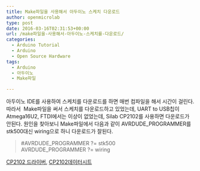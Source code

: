 ```yaml
---
title: Make파일을 사용해서 아두이노 스케치 다운로드
author: openmicrolab
type: post
date: 2016-03-16T02:31:53+00:00
url: /make파일을-사용해서-아두이노-스케치를-다운로드/
categories:
  - Arduino Tutorial
  - Arduino
  - Open Source Hardware
tags:
  - Arduino
  - 아두이노
  - Make파일

---
```

아두이노 IDE를 사용하여 스케치를 다운로드를 하면 매번 컴파일을 해서 시간이 걸린다. 따라서  Make파일을 써서 스케치를 다운로드하고 있었는데, UART to USB칩이 Atmega16U2, FTDI에서는 이상이 없었는데, Silab CP2102를 사용하면 다운로드가 안된다. 원인을 찾아보니 Make파일에서 다음과 같이 AVRDUDE_PROGRAMMER를 stk500대신 wiring으로 하니 다운로드가 잘된다.

> #AVRDUDE_PROGRAMMER ?= stk500  
> AVRDUDE_PROGRAMMER ?= wiring

<a href="https://www.silabs.com/products/mcu/Pages/USBtoUARTBridgeVCPDrivers.aspx" target="_blank">CP2102 드라이버</a>, <a href="https://www.silabs.com/Support%20Documents/TechnicalDocs/CP2102-9.pdf" target="_blank">CP2102데이터시트</a>